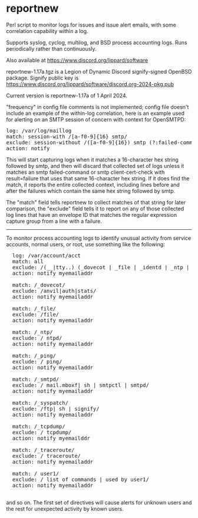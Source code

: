 # reportnew
Perl script to monitor logs for issues and issue alert emails, with some correlation capability within a log.

Supports syslog, cyclog, multilog, and BSD process accounting logs. Runs periodically rather than continuously.

Also available at https://www.discord.org/lippard/software

reportnew-1.17a.tgz is a Legion of Dynamic Discord signify-signed OpenBSD package. Signify public key is https://www.discord.org/lippard/software/discord.org-2024-pkg.pub

Current version is reportnew-1.17a of 1 April 2024.

"frequency" in config file comments is not implemented; config file doesn't include an example of
the within-log correlation, here is an example used for alerting on an SMTP session of concern with
context for OpenSMTPD:

<PRE>
log: /var/log/maillog
match: session-with /[a-f0-9]{16} smtp/
exclude: session-without /([a-f0-9]{16}) smtp (?:failed-command|client-cert-check result="failure")/
action: notify <emailaddress>
</PRE>

This will start capturing logs when it matches a 16-character hex string followed by smtp, and then will
discard that collected set of logs unless it matches an smtp failed-command or smtp client-cert-check with
result=failure that uses that same 16-character hex string. If it does find the match, it reports the entire
collected context, including lines before and after the failures which contain the same hex string followed
by smtp.

The "match" field tells reportnew to collect matches of that string for later comparison, the "exclude"
field tells it to report on any of those collected log lines that have an envelope ID that matches the
regular expression capture group from a line with a failure.
  
---
  
To monitor process accounting logs to identify unusual activity from service accounts, normal users, or root, use something like the following:

<PRE>
  log: /var/account/acct
  match: all
  exclude: /(__|tty..) (_dovecot | _file | _identd | _ntp | _ping | _smtpd | _syspatch | _tcpdump | _traceroute | user1 | user2 | root | sshd | www)/
  action: notify myemailaddr
  
  match: /_dovecot/
  exclude: /anvil|auth|stats/
  action: notify myemailaddr
  
  match: /_file/
  exclude: /file/
  action: notify myemailaddr
  
  match: /_ntp/
  exclude: / ntpd/
  action: notify myemailaddr
  
  match: /_ping/
  exclude: / ping/
  action: notify myemailaddr
  
  match: /_smtpd/
  exclude: / mail.mboxf| sh | smtpctl | smtpd/
  action: notify myemailaddr
  
  match: /_syspatch/
  exclude: /ftp| sh | signify/
  action: notify myemailaddr
  
  match: /_tcpdump/
  exclude: / tcpdump/
  action: notify myemailddr
  
  match: /_traceroute/
  exclude: / traceroute/
  action: notify myemailaddr
  
  match: / user1/
  exclude: / list of commands | used by user1/
  action: notify myemailaddr
 </PRE>
  
and so on. The first set of directives will cause alerts for unknown users and the rest for unexpected activity by known users.


